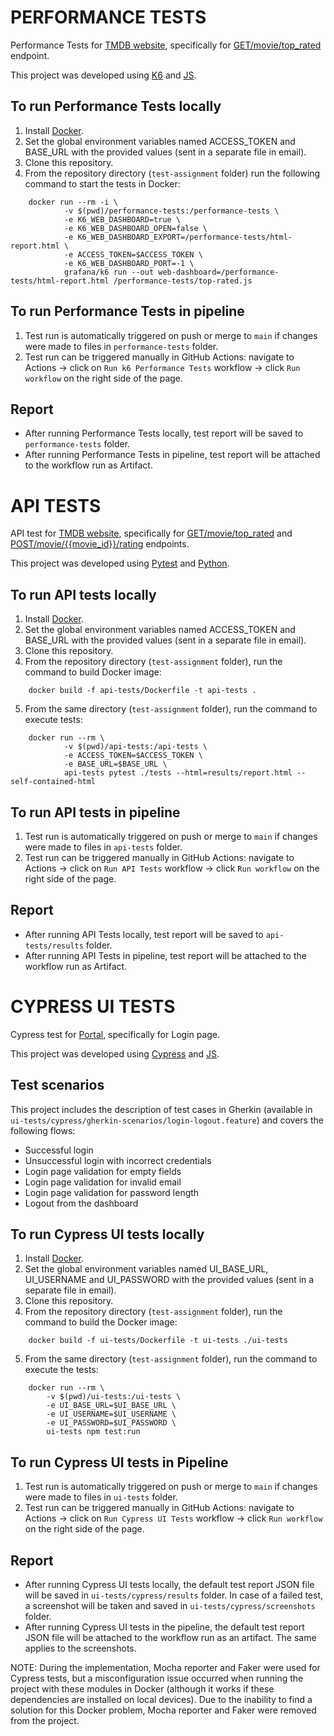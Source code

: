 # PERFORMANCE TESTS

Performance Tests for [TMDB website](https://www.themoviedb.org/), specifically for [GET/movie/top_rated](https://developer.themoviedb.org/reference/movie-top-rated-list) endpoint.

This project was developed using [K6](https://k6.io/) and [JS](https://developer.mozilla.org/en-US/docs/Web/JavaScript).

## To run Performance Tests locally 

1. Install [Docker](https://www.docker.com/get-started/).
2. Set the global environment variables named ACCESS_TOKEN and BASE_URL with the provided values (sent in a separate file in email).
3. Clone this repository.
4. From the repository directory (`test-assignment` folder) run the following command to start the tests in Docker:

```
    docker run --rm -i \
            -v $(pwd)/performance-tests:/performance-tests \
            -e K6_WEB_DASHBOARD=true \
            -e K6_WEB_DASHBOARD_OPEN=false \
            -e K6_WEB_DASHBOARD_EXPORT=/performance-tests/html-report.html \
            -e ACCESS_TOKEN=$ACCESS_TOKEN \
            -e K6_WEB_DASHBOARD_PORT=-1 \
            grafana/k6 run --out web-dashboard=/performance-tests/html-report.html /performance-tests/top-rated.js
```

## To run Performance Tests in pipeline

1. Test run is automatically triggered on push or merge to `main` if changes were made to files in `performance-tests` folder.
2. Test run can be triggered manually in GitHub Actions: navigate to Actions -> click on `Run k6 Performance Tests` workflow -> click `Run workflow` on the right side of the page.

## Report

* After running Performance Tests locally, test report will be saved to `performance-tests` folder.
* After running Performance Tests in pipeline, test report will be attached to the workflow run as Artifact.



# API TESTS

API test for [TMDB website](https://www.themoviedb.org/), specifically for [GET/movie/top_rated](https://developer.themoviedb.org/reference/movie-top-rated-list) and [POST/movie/{{movie_id}}/rating](https://developer.themoviedb.org/reference/movie-add-rating) endpoints.

This project was developed using [Pytest](https://docs.pytest.org/en/stable/) and [Python](https://www.python.org/).

## To run API tests locally 

1. Install [Docker](https://www.docker.com/get-started/).
2. Set the global environment variables named ACCESS_TOKEN and BASE_URL with the provided values (sent in a separate file in email).
3. Clone this repository.
4. From the repository directory (`test-assignment` folder), run the command to build Docker image:

```
    docker build -f api-tests/Dockerfile -t api-tests .
```

5. From the same directory (`test-assignment` folder), run the command to execute tests:

```
    docker run --rm \
            -v $(pwd)/api-tests:/api-tests \
            -e ACCESS_TOKEN=$ACCESS_TOKEN \
            -e BASE_URL=$BASE_URL \
            api-tests pytest ./tests --html=results/report.html --self-contained-html
```

## To run API tests in pipeline

1. Test run is automatically triggered on push or merge to `main` if changes were made to files in `api-tests` folder.
2. Test run can be triggered manually in GitHub Actions: navigate to Actions -> click on `Run API Tests` workflow -> click `Run workflow` on the right side of the page.

## Report

* After running API Tests locally, test report will be saved to `api-tests/results` folder.
* After running API Tests in pipeline, test report will be attached to the workflow run as Artifact.


# CYPRESS UI TESTS

Cypress test for [Portal](https://wave-trial.getbynder.com/login/), specifically for Login page.

This project was developed using [Cypress](https://www.cypress.io/) and [JS](https://developer.mozilla.org/en-US/docs/Web/JavaScript).

## Test scenarios

This project includes the description of test cases in Gherkin (available in `ui-tests/cypress/gherkin-scenarios/login-logout.feature`) and covers the following flows:
* Successful login
* Unsuccessful login with incorrect credentials
* Login page validation for empty fields
* Login page validation for invalid email
* Login page validation for password length
* Logout from the dashboard

## To run Cypress UI tests locally 

1. Install [Docker](https://www.docker.com/get-started/).
2. Set the global environment variables named UI_BASE_URL, UI_USERNAME and UI_PASSWORD with the provided values (sent in a separate file in email).
3. Clone this repository.
4. From the repository directory (`test-assignment` folder), run the command to build the Docker image:

```
    docker build -f ui-tests/Dockerfile -t ui-tests ./ui-tests
```

5. From the same directory (`test-assignment` folder), run the command to execute the tests:

```
    docker run --rm \
        -v $(pwd)/ui-tests:/ui-tests \
        -e UI_BASE_URL=$UI_BASE_URL \
        -e UI_USERNAME=$UI_USERNAME \
        -e UI_PASSWORD=$UI_PASSWORD \
        ui-tests npm test:run
```

## To run Cypress UI tests in Pipeline

1. Test run is automatically triggered on push or merge to `main` if changes were made to files in `ui-tests` folder.
2. Test run can be triggered manually in GitHub Actions: navigate to Actions -> click on `Run Cypress UI Tests` workflow -> click `Run workflow` on the right side of the page.

## Report

* After running Cypress UI tests locally, the default test report JSON file will be saved in `ui-tests/cypress/results` folder. In case of a failed test, a screenshot will be taken and saved in `ui-tests/cypress/screenshots` folder.
* After running Cypress UI tests in the pipeline, the default test report JSON file will be attached to the workflow run as an artifact. The same applies to the screenshots.

NOTE: During the implementation, Mocha reporter and Faker were used for Cypress tests, but a misconfiguration issue occurred when running the project with these modules in Docker (although it works if these dependencies are installed on local devices). Due to the inability to find a solution for this Docker problem, Mocha reporter and Faker were removed from the project.